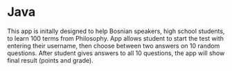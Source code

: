 # Java
This app is initally designed to help Bosnian speakers, high school students, to learn 100 terms from Philosophy. 
App allows student to start the test with entering their username, then choose between two answers on 10 random questions. After student gives answers to all 10 questions, the app will show final result (points and grade). 
